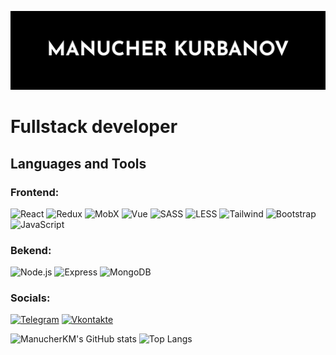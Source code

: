 [![Header](https://github.com/ManucherKM/manucherKM/raw/main/assets/header.png)]()

# Fullstack developer

## Languages and Tools

### Frontend:
![React](https://img.shields.io/badge/-React-000?style=for-the-badge&logo=react&logoColor=61DAFB)
![Redux](https://img.shields.io/badge/-Redux-000?style=for-the-badge&logo=redux&logoColor=764ABC)
![MobX](https://img.shields.io/badge/-MobX-000?style=for-the-badge&logo=mobx&logoColor=EB6719)
![Vue](https://img.shields.io/badge/-Vue-000?style=for-the-badge&logo=vuedotjs&logoColor=41B883)
![SASS](https://img.shields.io/badge/-SASS-000?style=for-the-badge&logo=sass&logoColor=CD6799)
![LESS](https://img.shields.io/badge/-LESS-000?style=for-the-badge&logo=less&logoColor=fff)
![Tailwind](https://img.shields.io/badge/-Tailwind-000?style=for-the-badge&logo=tailwindcss&logoColor=38bdf8)
![Bootstrap](https://img.shields.io/badge/-Bootstrap-000?style=for-the-badge&logo=bootstrap&logoColor=7711F7)
![JavaScript](https://img.shields.io/badge/-JavaScript-000?style=for-the-badge&logo=javascript&logoColor=F7DF1E)

### Bekend:
![Node.js](https://img.shields.io/badge/-Node.js-000?style=for-the-badge&logo=nodedotjs&logoColor=6BBF47)
![Express](https://img.shields.io/badge/-Express-000?style=for-the-badge&logo=express&logoColor=fff)
![MongoDB](https://img.shields.io/badge/-MongoDB-000?style=for-the-badge&logo=mongodb&logoColor=10AA50)

### Socials:
[![Telegram](https://img.shields.io/badge/-Telegram-090909?style=for-the-badge&logo=telegram&logoColor=27A0D9)](https://web.telegram.org)
[![Vkontakte](https://img.shields.io/badge/-Vkontakte-090909?style=for-the-badge&logo=Vk&logoColor=4F7DB3)](https://vk.com)

![ManucherKM's GitHub stats](https://github-readme-stats.vercel.app/api?username=manucherKM&show_icons=true)
![Top Langs](https://github-readme-stats.vercel.app/api/top-langs/?username=manucherKM&layout=compact)

<!-- [![YouTube](https://img.shields.io/badge/-YouTube-090909?style=for-the-badge&logo=YouTube&logoColor=FF0000)]()
[![Instagram](https://img.shields.io/badge/-Instagram-090909?style=for-the-badge&logo=instagram&logoColor=B4068E)]()
[![Twitter](https://img.shields.io/badge/-Twitter-090909?style=for-the-badge&logo=Twitter&logoColor=1C9DEB)]()
[![LinkedIn](https://img.shields.io/badge/-LinkedIn-090909?style=for-the-badge&logo=linkedin&logoColor=007BB6)](https://www.)
[![Facebook](https://img.shields.io/badge/-Facebook-090909?style=for-the-badge&logo=Facebook&logoColor=1195F5)]() -->
